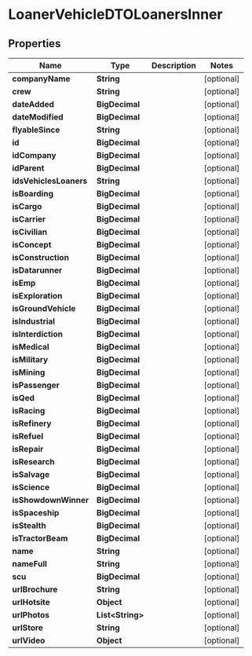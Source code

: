 

# LoanerVehicleDTOLoanersInner


## Properties

| Name | Type | Description | Notes |
|------------ | ------------- | ------------- | -------------|
|**companyName** | **String** |  |  [optional] |
|**crew** | **String** |  |  [optional] |
|**dateAdded** | **BigDecimal** |  |  [optional] |
|**dateModified** | **BigDecimal** |  |  [optional] |
|**flyableSince** | **String** |  |  [optional] |
|**id** | **BigDecimal** |  |  [optional] |
|**idCompany** | **BigDecimal** |  |  [optional] |
|**idParent** | **BigDecimal** |  |  [optional] |
|**idsVehiclesLoaners** | **String** |  |  [optional] |
|**isBoarding** | **BigDecimal** |  |  [optional] |
|**isCargo** | **BigDecimal** |  |  [optional] |
|**isCarrier** | **BigDecimal** |  |  [optional] |
|**isCivilian** | **BigDecimal** |  |  [optional] |
|**isConcept** | **BigDecimal** |  |  [optional] |
|**isConstruction** | **BigDecimal** |  |  [optional] |
|**isDatarunner** | **BigDecimal** |  |  [optional] |
|**isEmp** | **BigDecimal** |  |  [optional] |
|**isExploration** | **BigDecimal** |  |  [optional] |
|**isGroundVehicle** | **BigDecimal** |  |  [optional] |
|**isIndustrial** | **BigDecimal** |  |  [optional] |
|**isInterdiction** | **BigDecimal** |  |  [optional] |
|**isMedical** | **BigDecimal** |  |  [optional] |
|**isMilitary** | **BigDecimal** |  |  [optional] |
|**isMining** | **BigDecimal** |  |  [optional] |
|**isPassenger** | **BigDecimal** |  |  [optional] |
|**isQed** | **BigDecimal** |  |  [optional] |
|**isRacing** | **BigDecimal** |  |  [optional] |
|**isRefinery** | **BigDecimal** |  |  [optional] |
|**isRefuel** | **BigDecimal** |  |  [optional] |
|**isRepair** | **BigDecimal** |  |  [optional] |
|**isResearch** | **BigDecimal** |  |  [optional] |
|**isSalvage** | **BigDecimal** |  |  [optional] |
|**isScience** | **BigDecimal** |  |  [optional] |
|**isShowdownWinner** | **BigDecimal** |  |  [optional] |
|**isSpaceship** | **BigDecimal** |  |  [optional] |
|**isStealth** | **BigDecimal** |  |  [optional] |
|**isTractorBeam** | **BigDecimal** |  |  [optional] |
|**name** | **String** |  |  [optional] |
|**nameFull** | **String** |  |  [optional] |
|**scu** | **BigDecimal** |  |  [optional] |
|**urlBrochure** | **String** |  |  [optional] |
|**urlHotsite** | **Object** |  |  [optional] |
|**urlPhotos** | **List&lt;String&gt;** |  |  [optional] |
|**urlStore** | **String** |  |  [optional] |
|**urlVideo** | **Object** |  |  [optional] |



